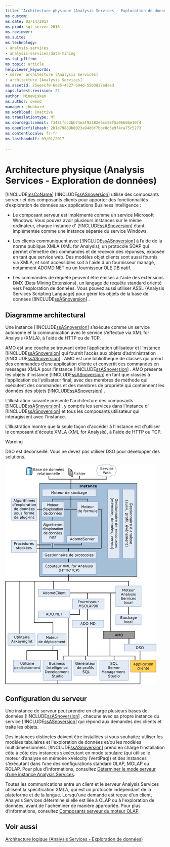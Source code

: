 ```yaml
---
title: "Architecture physique (Analysis Services - Exploration de données) | Documents Microsoft"
ms.custom: 
ms.date: 03/14/2017
ms.prod: sql-server-2016
ms.reviewer: 
ms.suite: 
ms.technology:
- analysis-services
- analysis-services/data-mining
ms.tgt_pltfrm: 
ms.topic: article
helpviewer_keywords:
- server architecture [Analysis Services]
- architecture [Analysis Services]
ms.assetid: 25eeecf0-6e85-4527-b94d-5503d27edaed
caps.latest.revision: 22
author: Minewiskan
ms.author: owend
manager: jhubbard
ms.workload: Inactive
ms.translationtype: MT
ms.sourcegitcommit: f3481fcc2bb74eaf93182e6cc58f5a06666e10f4
ms.openlocfilehash: 2b1e79889b8023a94d6f7bbc8d3e9f4ca75c5273
ms.contentlocale: fr-fr
ms.lasthandoff: 09/01/2017

---
```

# <a name="physical-architecture-analysis-services---data-mining"></a>Architecture physique (Analysis Services - Exploration de données)
  [!INCLUDE[msCoName](../../includes/msconame-md.md)] [!INCLUDE[ssASnoversion](../../includes/ssasnoversion-md.md)] utilise des composants serveur et des composants clients pour apporter des fonctionnalités d’exploration de données aux applications Business Intelligence :  
  
-   Le composant serveur est implémenté comme un service Microsoft Windows. Vous pouvez avoir plusieurs instances sur le même ordinateur, chaque instance d' [!INCLUDE[ssASnoversion](../../includes/ssasnoversion-md.md)] étant implémentée comme une instance séparée du service Windows.  
  
-   Les clients communiquent avec [!INCLUDE[ssASnoversion](../../includes/ssasnoversion-md.md)] à l’aide de la norme publique XMLA (XML for Analysis), un protocole SOAP qui permet d’émettre des commandes et de recevoir des réponses, exposée en tant que service web. Des modèles objet clients sont aussi fournis via XMLA, et sont accessibles soit à l'aide d'un fournisseur managé, notamment ADOMD.NET ou un fournisseur OLE DB natif.  
  
-   Les commandes de requête peuvent être émises à l'aide des extensions DMX (Data Mining Extensions), un langage de requête standard orienté vers l'exploration de données. Vous pouvez aussi utiliser ASSL (Analysis Services Scripting Language) pour gérer les objets de la base de données [!INCLUDE[ssASnoversion](../../includes/ssasnoversion-md.md)] .  
  
## <a name="architectural-diagram"></a>Diagramme architectural  
 Une instance [!INCLUDE[ssASnoversion](../../includes/ssasnoversion-md.md)] s’exécute comme un service autonome et la communication avec le service s’effectue via XML for Analysis (XMLA), à l’aide de HTTP ou de TCP.  
  
 AMO est une couche se trouvant entre l’application utilisateur et l’instance [!INCLUDE[ssASnoversion](../../includes/ssasnoversion-md.md)] qui fournit l’accès aux objets d’administration [!INCLUDE[ssASnoversion](../../includes/ssasnoversion-md.md)] . AMO est une bibliothèque de classes qui prend des commandes d’une application cliente et convertit ces commandes en messages XMLA pour l’instance [!INCLUDE[ssASnoversion](../../includes/ssasnoversion-md.md)] . AMO présente les objets d'instance [!INCLUDE[ssASnoversion](../../includes/ssasnoversion-md.md)] en tant que classes à l'application de l'utilisateur final, avec des membres de méthode qui exécutent des commandes et des membres de propriété qui contiennent les données des objets [!INCLUDE[ssASnoversion](../../includes/ssasnoversion-md.md)] .  
  
 L'illustration suivante présente l'architecture des composants [!INCLUDE[ssASnoversion](../../includes/ssasnoversion-md.md)] , y compris les services dans l'instance d' [!INCLUDE[ssASnoversion](../../includes/ssasnoversion-md.md)] et tous les composants utilisateur qui interagissent avec l'instance.  
  
 L'illustration montre que la seule façon d'accéder à l'instance est d'utiliser le composant d'écoute XMLA (XML for Analysis), à l'aide de HTTP ou TCP.  
  
> [!WARNING]  
>  DSO est déconseillé. Vous ne devez pas utiliser DSO pour développer des solutions.  
  
 ![Diagramme d’Architecture de Analysis Services](../../analysis-services/data-mining/media/analysisservicessystemarchitecture.gif "de diagramme d’Architecture système Analysis Services")  
  
## <a name="server-configuration"></a>Configuration du serveur  
 Une instance de serveur peut prendre en charge plusieurs bases de données [!INCLUDE[ssASnoversion](../../includes/ssasnoversion-md.md)] , chacune avec sa propre instance du service [!INCLUDE[ssASnoversion](../../includes/ssasnoversion-md.md)] qui répond aux demandes des clients et traite les objets.  
  
 Des instances distinctes doivent être installées si vous souhaitez utiliser les modèles tabulaires et l'exploration de données et/ou les modèles multidimensionnels. [!INCLUDE[ssASnoversion](../../includes/ssasnoversion-md.md)] prend en charge l’installation côte à côte des instances s’exécutant en mode tabulaire (qui utilise le moteur d’analyse en mémoire xVelocity (VertiPaq)) et des instances s’exécutant dans l’une des configurations standard OLAP, MOLAP ou ROLAP. Pour plus d’informations, consultez [Déterminer le mode serveur d’une instance Analysis Services](../../analysis-services/instances/determine-the-server-mode-of-an-analysis-services-instance.md).  
  
 Toutes les communications entre un client et le serveur Analysis Services utilisent la spécification XMLA, qui est un protocole indépendant de la plateforme et de la langue. Lorsqu'une demande est reçue d'un client, Analysis Services détermine si elle est liée à OLAP ou à l'exploration de données, avant de l'acheminer de manière appropriée. Pour plus d’informations, consultez [Composants serveur du moteur OLAP](../../analysis-services/multidimensional-models/olap-physical/olap-engine-server-components.md).  
  
## <a name="see-also"></a>Voir aussi  
 [Architecture logique &#40;Analysis Services - Exploration de données&#41;](../../analysis-services/data-mining/logical-architecture-analysis-services-data-mining.md)  
  
  

